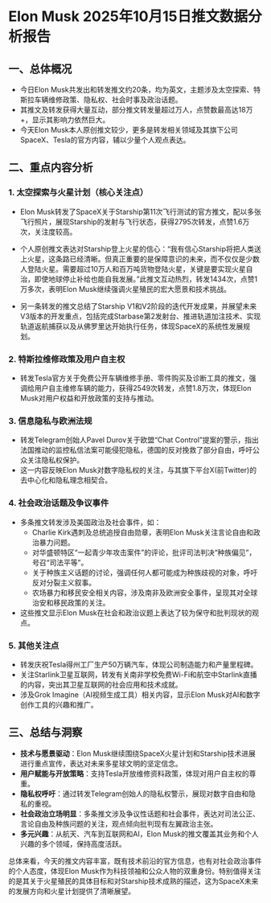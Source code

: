 # Elon Musk 2025年10月15日推文数据分析报告

## 一、总体概况
- 今日Elon Musk共发出和转发推文约20条，均为英文，主题涉及太空探索、特斯拉车辆维修政策、隐私权、社会时事及政治话题。
- 其推文及转发获得大量互动，部分推文转发量超过万人，点赞数最高达18万+，显示其影响力依然巨大。
- 今天Elon Musk本人原创推文较少，更多是转发相关领域及其旗下公司SpaceX、Tesla的官方内容，辅以少量个人观点表达。

## 二、重点内容分析

### 1. 太空探索与火星计划（核心关注点）
- Elon Musk转发了SpaceX关于Starship第11次飞行测试的官方推文，配以多张飞行照片，展现Starship的发射与飞行状态，获得2795次转发，点赞1.6万次，关注度较高。
- 个人原创推文表达对Starship登上火星的信心：“我有信心Starship将把人类送上火星，这条路已经清晰。但真正重要的是保障意识的未来，而不仅仅是少数人登陆火星。需要超过10万人和百万吨货物登陆火星，关键是要实现火星自治，即使地球停止补给也能自我发展。”此推文互动热烈，转发1434次，点赞1万多次，表明Elon Musk继续强调火星殖民的宏大愿景和技术挑战。

- 另一条转发的推文总结了Starship V1和V2阶段的迭代开发成果，并展望未来V3版本的开发重点，包括完成Starbase第2发射台、推进轨道加注技术、实现轨道返航捕获以及从佛罗里达开始执行任务，体现SpaceX的系统性发展规划。

### 2. 特斯拉维修政策及用户自主权
- 转发Tesla官方关于免费公开车辆维修手册、零件购买及诊断工具的推文，强调给用户自主维修车辆的能力，获得2549次转发，点赞1.8万次，体现Elon Musk对用户权益和开放政策的支持与推动。

### 3. 信息隐私与欧洲法规
- 转发Telegram创始人Pavel Durov关于欧盟“Chat Control”提案的警示，指出法国推动的监控私信法案可能侵犯隐私，德国的反对挽救了部分自由，呼吁公众关注隐私权保护。
- 这一内容反映Elon Musk对数字隐私权的关注，与其旗下平台X(前Twitter)的去中心化和隐私理念相契合。

### 4. 社会政治话题及争议事件
- 多条推文转发涉及美国政治及社会事件，如：
  - Charlie Kirk遇刺及总统追授自由勋章，表明Elon Musk关注言论自由和政治暴力问题。
  - 对华盛顿特区“一起青少年攻击案件”的评论，批评司法判决“种族偏见”，号召“司法平等”。
  - 关于种族主义话题的讨论，强调任何人都可能成为种族歧视的对象，呼吁反对分裂主义叙事。
  - 农场暴力和移民安全相关内容，涉及南非及欧洲安全事件，呈现其对全球治安和移民政策的关注。
- 这些推文显示Elon Musk在社会和政治议题上表达了较为保守和批判现状的观点。

### 5. 其他关注点
- 转发庆祝Tesla得州工厂生产50万辆汽车，体现公司制造能力和产量里程碑。
- 关注Starlink卫星互联网，转发有关南非学校免费Wi-Fi和航空中Starlink直播的内容，突出其卫星互联网的社会应用和技术成就。
- 涉及Grok Imagine（AI视频生成工具）相关内容，显示Elon Musk对AI和数字创作工具的兴趣和推广。

## 三、总结与洞察
- **技术与愿景驱动**：Elon Musk继续围绕SpaceX火星计划和Starship技术进展进行重点宣传，表达对未来多星球文明的坚定信念。
- **用户赋能与开放策略**：支持Tesla开放维修资料政策，体现对用户自主权的尊重。
- **隐私权呼吁**：通过转发Telegram创始人的隐私权警示，展现对数字自由和隐私的重视。
- **社会政治立场明显**：多条推文涉及争议性话题和社会事件，表达对司法公正、言论自由及种族问题的关注，观点倾向批判现有左翼政治主张。
- **多元兴趣**：从航天、汽车到互联网和AI，Elon Musk的推文覆盖其业务和个人兴趣的多个领域，保持高度活跃。

总体来看，今天的推文内容丰富，既有技术前沿的官方信息，也有对社会政治事件的个人态度，体现Elon Musk作为科技领袖和公众人物的双重身份。特别值得关注的是其关于火星殖民的具体目标和对Starship技术成熟的描述，这为SpaceX未来的发展方向和火星计划提供了清晰展望。